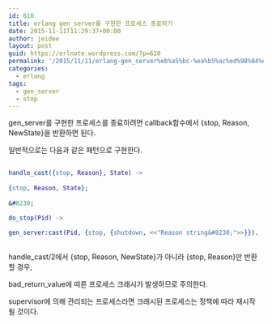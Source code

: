 ```yaml
---
id: 610
title: erlang gen_server를 구현한 프로세스 종료하기
date: 2015-11-11T11:29:37+00:00
author: jeidee
layout: post
guid: https://erlnote.wordpress.com/?p=610
permalink: '/2015/11/11/erlang-gen_server%eb%a5%bc-%ea%b5%ac%ed%98%84%ed%95%9c-%ed%94%84%eb%a1%9c%ec%84%b8%ec%8a%a4-%ec%a2%85%eb%a3%8c%ed%95%98%ea%b8%b0/'
categories:
  - erlang
tags:
  - gen_server
  - stop
---
```

gen_server를 구현한 프로세스를 종료하려면 callback함수에서 {stop, Reason, NewState}을 반환하면 된다.

일반적으로는 다음과 같은 패턴으로 구현한다.

```erlang
  
handle_cast({stop, Reason}, State) ->
    
{stop, Reason, State};
  
&#8230;

do_stop(Pid) ->
    
gen_server:cast(Pid, {stop, {shutdown, <<"Reason string&#8230;">>}}).
  
```

handle_cast/2에서 {stop, Reason, NewState}가 아니라 {stop, Reason}만 반환할 경우,
  
bad\_return\_value에 따른 프로세스 크래시가 발생하므로 주의한다.

supervisor에 의해 관리되는 프로세스라면 크래시된 프로세스는 정책에 따라 재시작 될 것이다.